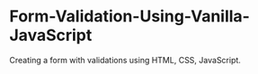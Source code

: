 # Form-Validation-Using-Vanilla-JavaScript
Creating a form with validations using HTML, CSS, JavaScript.
